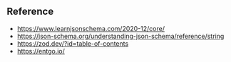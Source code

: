 ## Reference
- https://www.learnjsonschema.com/2020-12/core/
- https://json-schema.org/understanding-json-schema/reference/string
- https://zod.dev/?id=table-of-contents
- https://entgo.io/
